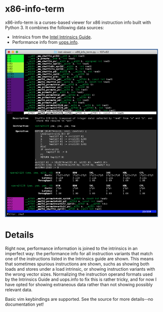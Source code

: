 x86-info-term
===
x86-info-term is a curses-based viewer for x86 instruction info built with
Python 3. It combines the following data sources:
* Intrinsics from the [Intel Intrinsics Guide](https://software.intel.com/sites/landingpage/IntrinsicsGuide/).
* Performance info from [uops.info](https://uops.info).

![screenshot](screenshot.png)

Details
===

Right now, performance information is joined to the intrinsics in an imperfect
way: the performance info for all instruction variants that match one of the
instructions listed in the Intrinsics guide are shown. This means that sometimes
spurious instructions are shown, suchs as showing both loads and stores under
a load intrinsic, or showing instruction variants with the wrong vector sizes.
Normalizing the instruction operand formats used by the Intrinsics Guide and uops.info
to fix this is rather tricky, and for now I have opted for showing extraneous
data rather than not showing possibly relevant data.

Basic vim keybindings are supported. See the source for more details--no documentation yet!
